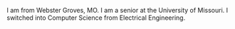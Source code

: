 I am from Webster Groves, MO. 
I am a senior at the University of Missouri.
I switched into Computer Science from Electrical Engineering.
